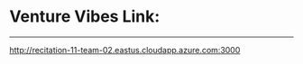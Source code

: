 # Venture Vibes Link:
--------------------------------------------
http://recitation-11-team-02.eastus.cloudapp.azure.com:3000
